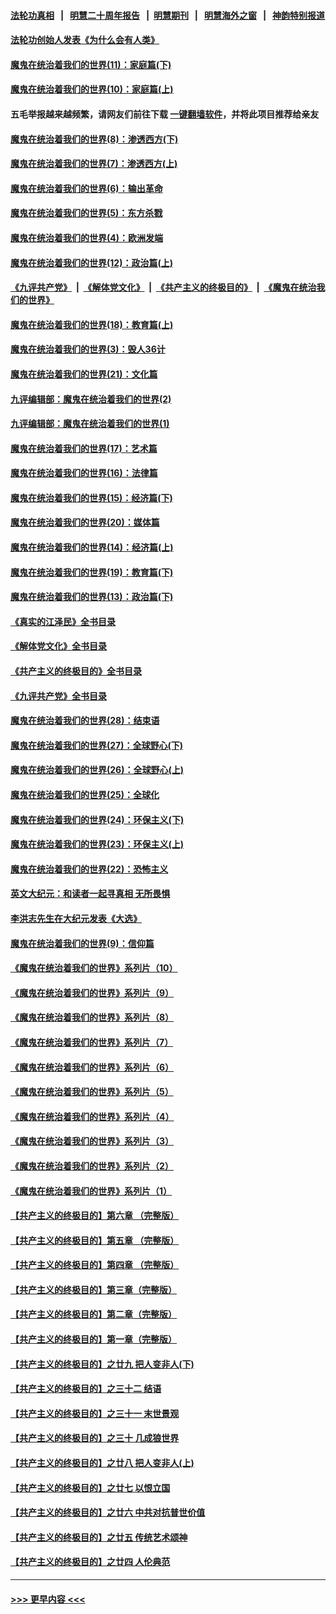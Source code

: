 #### [法轮功真相](https://github.com/gfw-breaker/truth/blob/master/README.md?t=0) &nbsp;&nbsp;|&nbsp;&nbsp; [明慧二十周年报告](https://github.com/gfw-breaker/mh-reports/blob/master/README.md?t=0) &nbsp;&nbsp;|&nbsp;&nbsp;[明慧期刊](https://github.com/gfw-breaker/mh-qikan) &nbsp;&nbsp;|&nbsp;&nbsp; [明慧海外之窗](https://github.com/gfw-breaker/mh-news/blob/master/README.md?t=0) &nbsp;&nbsp;|&nbsp;&nbsp; [神韵特别报道](https://github.com/gfw-breaker/mh-news/blob/master/shenyun.md?t=0)
#### [法轮功创始人发表《为什么会有人类》](../pages/nsc422/n13912117.md?t=04110343) 
#### [魔鬼在统治着我们的世界(11)：家庭篇(下)](../pages/nsc422/n10440961.md?t=04110343) 
#### [魔鬼在统治着我们的世界(10)：家庭篇(上)](../pages/nsc422/n10435448.md?t=04110343) 
#### 五毛举报越来越频繁，请网友们前往下载 [一键翻墙软件](https://github.com/gfw-breaker/ssr-accounts)，并将此项目推荐给亲友
#### [魔鬼在统治着我们的世界(8)：渗透西方(下)](../pages/nsc422/n10429603.md?t=04110343) 
#### [魔鬼在统治着我们的世界(7)：渗透西方(上)](../pages/nsc422/n10426013.md?t=04110343) 
#### [魔鬼在统治着我们的世界(6)：输出革命](../pages/nsc422/n10421536.md?t=04110343) 
#### [魔鬼在统治着我们的世界(5)：东方杀戮](../pages/nsc422/n10417707.md?t=04110343) 
#### [魔鬼在统治着我们的世界(4)：欧洲发端](../pages/nsc422/n10414890.md?t=04110343) 
#### [魔鬼在统治着我们的世界(12)：政治篇(上)](../pages/nsc422/n10444576.md?t=04110343) 
#### [《九评共产党》](https://github.com/begood0513/9ping.md/blob/master/README.md) &nbsp;|&nbsp; [《解体党文化》](../../../../jtdwh.md/blob/master/README.md)  &nbsp;|&nbsp; [《共产主义的终极目的》](../../../../gczydzjmd.md/blob/master/README.md) &nbsp;|&nbsp; [《魔鬼在统治我们的世界》](../../../../mgztzwmdsj.md/blob/master/README.md) 
#### [魔鬼在统治着我们的世界(18)：教育篇(上)](../pages/nsc422/n10526970.md?t=04110343) 
#### [魔鬼在统治着我们的世界(3)：毁人36计](../pages/nsc422/n10411583.md?t=04110343) 
#### [魔鬼在统治着我们的世界(21)：文化篇](../pages/nsc422/n10597706.md?t=04110343) 
#### [九评编辑部：魔鬼在统治着我们的世界(2)](../pages/nsc422/n10410036.md?t=04110343) 
#### [九评编辑部：魔鬼在统治着我们的世界(1)](../pages/nsc422/n10406825.md?t=04110343) 
#### [魔鬼在统治着我们的世界(17)：艺术篇](../pages/nsc422/n10499093.md?t=04110343) 
#### [魔鬼在统治着我们的世界(16)：法律篇](../pages/nsc422/n10485969.md?t=04110343) 
#### [魔鬼在统治着我们的世界(15)：经济篇(下)](../pages/nsc422/n10469975.md?t=04110343) 
#### [魔鬼在统治着我们的世界(20)：媒体篇](../pages/nsc422/n10586579.md?t=04110343) 
#### [魔鬼在统治着我们的世界(14)：经济篇(上)](../pages/nsc422/n10457370.md?t=04110343) 
#### [魔鬼在统治着我们的世界(19)：教育篇(下)](../pages/nsc422/n10564808.md?t=04110343) 
#### [魔鬼在统治着我们的世界(13)：政治篇(下)](../pages/nsc422/n10448270.md?t=04110343) 
#### [《真实的江泽民》全书目录](../pages/nsc422/n13721399.md?t=04110343) 
#### [《解体党文化》全书目录](../pages/nsc422/n13721157.md?t=04110343) 
#### [《共产主义的终极目的》全书目录](../pages/nsc422/n13721048.md?t=04110343) 
#### [《九评共产党》全书目录](../pages/nsc422/n13708085.md?t=04110343) 
#### [魔鬼在统治着我们的世界(28)：结束语](../pages/nsc422/n10936246.md?t=04110343) 
#### [魔鬼在统治着我们的世界(27)：全球野心(下)](../pages/nsc422/n10928319.md?t=04110343) 
#### [魔鬼在统治着我们的世界(26)：全球野心(上)](../pages/nsc422/n10900318.md?t=04110343) 
#### [魔鬼在统治着我们的世界(25)：全球化](../pages/nsc422/n10788205.md?t=04110343) 
#### [魔鬼在统治着我们的世界(24)：环保主义(下)](../pages/nsc422/n10695307.md?t=04110343) 
#### [魔鬼在统治着我们的世界(23)：环保主义(上)](../pages/nsc422/n10688613.md?t=04110343) 
#### [魔鬼在统治着我们的世界(22)：恐怖主义](../pages/nsc422/n10614727.md?t=04110343) 
#### [英文大纪元：和读者一起寻真相 无所畏惧](../pages/nsc422/n12542027.md?t=04110343) 
#### [李洪志先生在大纪元发表《大选》](../pages/nsc422/n12534746.md?t=04110343) 
#### [魔鬼在统治着我们的世界(9)：信仰篇](../pages/nsc422/n10432159.md?t=04110343) 
#### [《魔鬼在统治着我们的世界》系列片（10）](../pages/nsc422/n12292670.md?t=04110343) 
#### [《魔鬼在统治着我们的世界》系列片（9）](../pages/nsc422/n12290859.md?t=04110343) 
#### [《魔鬼在统治着我们的世界》系列片（8）](../pages/nsc422/n12287445.md?t=04110343) 
#### [《魔鬼在统治着我们的世界》系列片（7）](../pages/nsc422/n12283425.md?t=04110343) 
#### [《魔鬼在统治着我们的世界》系列片（6）](../pages/nsc422/n12282314.md?t=04110343) 
#### [《魔鬼在统治着我们的世界》系列片（5）](../pages/nsc422/n12281419.md?t=04110343) 
#### [《魔鬼在统治着我们的世界》系列片（4）](../pages/nsc422/n12274024.md?t=04110343) 
#### [《魔鬼在统治着我们的世界》系列片（3）](../pages/nsc422/n12271322.md?t=04110343) 
#### [《魔鬼在统治着我们的世界》系列片（2）](../pages/nsc422/n12269049.md?t=04110343) 
#### [《魔鬼在统治着我们的世界》系列片（1）](../pages/nsc422/n12267575.md?t=04110343) 
#### [【共产主义的终极目的】第六章 （完整版）](../pages/nsc422/n11428913.md?t=04110343) 
#### [【共产主义的终极目的】第五章 （完整版）](../pages/nsc422/n11428912.md?t=04110343) 
#### [【共产主义的终极目的】第四章 （完整版）](../pages/nsc422/n11428907.md?t=04110343) 
#### [【共产主义的终极目的】第三章（完整版）](../pages/nsc422/n11428848.md?t=04110343) 
#### [【共产主义的终极目的】第二章（完整版）](../pages/nsc422/n11428831.md?t=04110343) 
#### [【共产主义的终极目的】第一章（完整版）](../pages/nsc422/n11417651.md?t=04110343) 
#### [【共产主义的终极目的】之廿九 把人变非人(下)](../pages/nsc422/n11344140.md?t=04110343) 
#### [【共产主义的终极目的】之三十二 结语](../pages/nsc422/n11360535.md?t=04110343) 
#### [【共产主义的终极目的】之三十一 末世景观](../pages/nsc422/n11351129.md?t=04110343) 
#### [【共产主义的终极目的】之三十 几成狼世界](../pages/nsc422/n11348280.md?t=04110343) 
#### [【共产主义的终极目的】之廿八 把人变非人(上)](../pages/nsc422/n11340492.md?t=04110343) 
#### [【共产主义的终极目的】之廿七 以恨立国](../pages/nsc422/n11336944.md?t=04110343) 
#### [【共产主义的终极目的】之廿六 中共对抗普世价值](../pages/nsc422/n11324785.md?t=04110343) 
#### [【共产主义的终极目的】之廿五 传统艺术颂神](../pages/nsc422/n11296396.md?t=04110343) 
#### [【共产主义的终极目的】之廿四 人伦典范](../pages/nsc422/n11296397.md?t=04110343) 

----
#### [ >>> 更早内容 <<< ](../indexes/nsc422-earlier.md)
